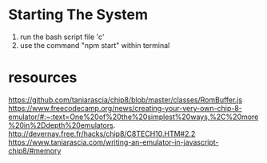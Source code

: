 # Starting The System
1. run the bash script file 'c'
2. use the command "npm start" within terminal


# resources
https://github.com/taniarascia/chip8/blob/master/classes/RomBuffer.js
https://www.freecodecamp.org/news/creating-your-very-own-chip-8-emulator/#:~:text=One%20of%20the%20simplest%20ways,%2C%20more%20in%2Ddepth%20emulators.
http://devernay.free.fr/hacks/chip8/C8TECH10.HTM#2.2
https://www.taniarascia.com/writing-an-emulator-in-javascript-chip8/#memory